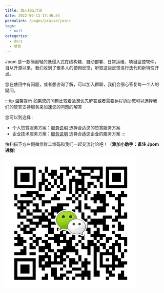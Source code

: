 ```yaml
---
title: 加入社区讨论
date: 2022-06-11 17:46:54
permalink: /pages/praise/join/
tags: 
  - null
categories: 
  - docs
  - 赞赏
---
```


Jpom 是一款简而轻的低侵入式在线构建、自动部署、日常运维、项目监控软件，自从开源以来，我们收到了很多人的使用反馈，听取这些反馈进行迭代和新特性开发。

您在使用中有问题，或者想咨询了解，可以加入群聊，我们会细心答复每一个人的疑问。

:::tip 温馨提示
如果您的问题比较着急想优先解答或者需要远程协助您可以选择我们的赞赏支持服务来加速您的问题的解答

您可以到选择：

- 个人赞赏服务方案：[服务说明](./00.个人赞赏.md) 选择合适您的赞赏服务方案
- 企业技术服务方案：[服务说明](./03.企业服务.md) 选择合适您企业的服务方案
:::

快扫描下方左侧微信群二维码和我们一起交流讨论吧！（**添加小助手：备注 Jpom 进群**）

![wx](/images/wx_qrcode.jpg)